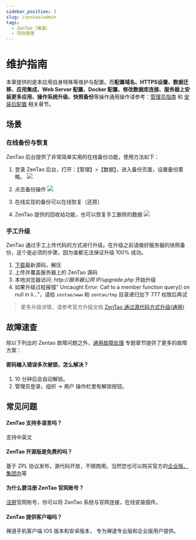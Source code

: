 ```yaml
---
sidebar_position: 3
slug: /zentao/admin
tags:
  - ZenTao（禅道）
  - 项目管理
---
```


# 维护指南

本章提供的是本应用自身特殊等维护与配置。而**配置域名、HTTPS设置、数据迁移、应用集成、Web Server 配置、Docker 配置、修改数据库连接、服务器上安装更多应用、操作系统升级、快照备份**等操作通用操作请参考：[管理员指南](../administrator) 和 [安装后配置](../installation/setup/) 相关章节。

## 场景

### 在线备份与恢复

ZenTao 后台提供了非常简单实用的在线备份功能，使用方法如下：

1. 登录 ZenTao 后台，打开：【管理】>【数据】，进入备份页面，设置备份策略。
   ![](https://libs.websoft9.com/Websoft9/DocsPicture/zh/zentao/zentao-backupstr-websoft9.png)

2. 点击备份操作
   ![](https://libs.websoft9.com/Websoft9/DocsPicture/zh/zentao/zentao-backup-websoft9.png)

3. 在线实现的备份可以在线恢复（还原）

4. ZenTao 提供的回收站功能，也可以恢复手工删除的数据
   ![](https://libs.websoft9.com/Websoft9/DocsPicture/zh/zentao/zentao-recycle-websoft9.png)

### 手工升级

ZenTao 通过手工上传代码的方式进行升级。在升级之前请做好服务器的快照备份，这个是必须的步骤，因为谁都无法保证升级 100% 成功。

1. [下载](https://www.zentao.net/download.html)最新源码，解压
2. 上传并覆盖服务器上的 ZenTao 源码
3. 本地浏览器访问: _http://服务器公网 IP/upgrade.php_ 开始升级
4. 如果升级过程报错" Uncaught Error: Call to a member function query() on null in li..."，请给 `zentao/www` 和 `zentao/tmp` 目录递归加下 777 权限后再试

> 更多升级详情，请参考官方升级文档 [ZenTao 通过源代码方式升级(通用)](https://www.zentao.net/book/zentaopmshelp/67.html)

## 故障速查

除以下列出的 Zentao 故障问题之外，[通用故障处理](../troubleshooting) 专题章节提供了更多的故障方案：

#### 密码输入错误多次被锁，怎么解决？

1. 10 分钟后会自动解锁。
2. 管理员登录，组织 → 用户 操作栏里有解锁按钮。

## 常见问题

#### ZenTao 支持多语言吗？

支持中英文

#### ZenTao 开源版是免费的吗？

基于 ZPL 协议发布，源代码开放，不限商用。当然您也可以购买官方的[企业版、集团办](https://www.zentao.net/page/professional.html)等

#### 为什么要注册 ZenTao 官网账号？

[注册](https://www.zentao.net/user-register.html)官网账号，你可以将 ZenTao 系统与官网连接，在线安装插件。

#### ZenTao 提供客户端吗？

禅道手机客户端 IOS 版本和安卓版本， 专为禅道专业版和企业版用户提供。